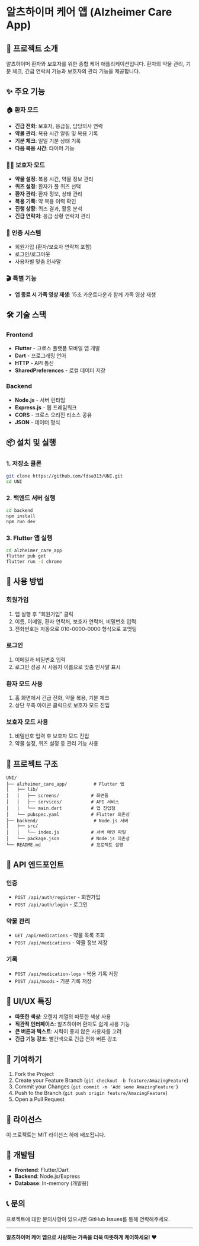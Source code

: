 # 알츠하이머 케어 앱 (Alzheimer Care App)

## 📱 프로젝트 소개

알츠하이머 환자와 보호자를 위한 종합 케어 애플리케이션입니다. 환자의 약물 관리, 기분 체크, 긴급 연락처 기능과 보호자의 관리 기능을 제공합니다.

## ✨ 주요 기능

### 🏠 환자 모드
- **긴급 전화**: 보호자, 응급실, 담당의사 연락
- **약물 관리**: 복용 시간 알림 및 복용 기록
- **기분 체크**: 일일 기분 상태 기록
- **다음 복용 시간**: 타이머 기능

### 👨‍⚕️ 보호자 모드
- **약물 설정**: 복용 시간, 약물 정보 관리
- **퀴즈 설정**: 환자가 풀 퀴즈 선택
- **환자 관리**: 환자 정보, 상태 관리
- **복용 기록**: 약 복용 이력 확인
- **진행 상황**: 퀴즈 결과, 활동 분석
- **긴급 연락처**: 응급 상황 연락처 관리

### 🔐 인증 시스템
- 회원가입 (환자/보호자 연락처 포함)
- 로그인/로그아웃
- 사용자별 맞춤 인사말

### 🎬 특별 기능
- **앱 종료 시 가족 영상 재생**: 15초 카운트다운과 함께 가족 영상 재생

## 🛠 기술 스택

### Frontend
- **Flutter** - 크로스 플랫폼 모바일 앱 개발
- **Dart** - 프로그래밍 언어
- **HTTP** - API 통신
- **SharedPreferences** - 로컬 데이터 저장

### Backend
- **Node.js** - 서버 런타임
- **Express.js** - 웹 프레임워크
- **CORS** - 크로스 오리진 리소스 공유
- **JSON** - 데이터 형식

## 📦 설치 및 실행

### 1. 저장소 클론
```bash
git clone https://github.com/fdsa313/UNI.git
cd UNI
```

### 2. 백엔드 서버 실행
```bash
cd backend
npm install
npm run dev
```

### 3. Flutter 앱 실행
```bash
cd alzheimer_care_app
flutter pub get
flutter run -d chrome
```

## 🚀 사용 방법

### 회원가입
1. 앱 실행 후 "회원가입" 클릭
2. 이름, 이메일, 환자 연락처, 보호자 연락처, 비밀번호 입력
3. 전화번호는 자동으로 010-0000-0000 형식으로 포맷팅

### 로그인
1. 이메일과 비밀번호 입력
2. 로그인 성공 시 사용자 이름으로 맞춤 인사말 표시

### 환자 모드 사용
1. 홈 화면에서 긴급 전화, 약물 복용, 기분 체크
2. 상단 우측 아이콘 클릭으로 보호자 모드 진입

### 보호자 모드 사용
1. 비밀번호 입력 후 보호자 모드 진입
2. 약물 설정, 퀴즈 설정 등 관리 기능 사용

## 📁 프로젝트 구조

```
UNI/
├── alzheimer_care_app/          # Flutter 앱
│   ├── lib/
│   │   ├── screens/            # 화면들
│   │   ├── services/           # API 서비스
│   │   └── main.dart           # 앱 진입점
│   └── pubspec.yaml            # Flutter 의존성
├── backend/                     # Node.js 서버
│   ├── src/
│   │   └── index.js            # 서버 메인 파일
│   └── package.json            # Node.js 의존성
└── README.md                   # 프로젝트 설명
```

## 🔧 API 엔드포인트

### 인증
- `POST /api/auth/register` - 회원가입
- `POST /api/auth/login` - 로그인

### 약물 관리
- `GET /api/medications` - 약물 목록 조회
- `POST /api/medications` - 약물 정보 저장

### 기록
- `POST /api/medication-logs` - 복용 기록 저장
- `POST /api/moods` - 기분 기록 저장

## 🎨 UI/UX 특징

- **따뜻한 색상**: 오렌지 계열의 따뜻한 색상 사용
- **직관적 인터페이스**: 알츠하이머 환자도 쉽게 사용 가능
- **큰 버튼과 텍스트**: 시력이 좋지 않은 사용자를 고려
- **긴급 기능 강조**: 빨간색으로 긴급 전화 버튼 강조

## 🤝 기여하기

1. Fork the Project
2. Create your Feature Branch (`git checkout -b feature/AmazingFeature`)
3. Commit your Changes (`git commit -m 'Add some AmazingFeature'`)
4. Push to the Branch (`git push origin feature/AmazingFeature`)
5. Open a Pull Request

## 📄 라이선스

이 프로젝트는 MIT 라이선스 하에 배포됩니다.

## 👥 개발팀

- **Frontend**: Flutter/Dart
- **Backend**: Node.js/Express
- **Database**: In-memory (개발용)

## 📞 문의

프로젝트에 대한 문의사항이 있으시면 GitHub Issues를 통해 연락해주세요.

---

**알츠하이머 케어 앱으로 사랑하는 가족을 더욱 따뜻하게 케어하세요!** ❤️
